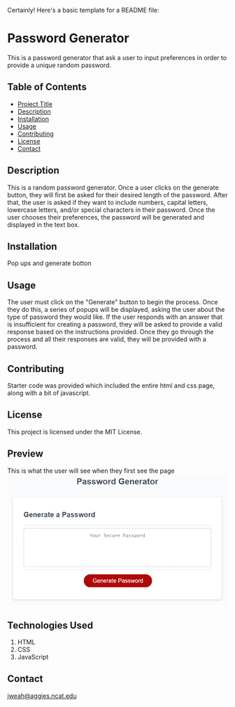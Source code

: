 Certainly! Here's a basic template for a README file:

# Password Generator

This is a password generator that ask a user to input preferences in order to provide a unique random password.

## Table of Contents

- [Project Title](#project-title)
- [Description](#description)
- [Installation](#installation)
- [Usage](#usage)
- [Contributing](#contributing)
- [License](#license)
- [Contact](#contact)

## Description

This is a random password generator. Once a user clicks on the generate button, they will first be asked for their desired length of the password. After that, the user is asked if they want to include numbers, capital letters, lowercase letters, and/or special characters in their password. Once the user chooses their preferences, the password will be generated and displayed in the text box.

## Installation

Pop ups and generate botton

## Usage

The user must click on the "Generate" button to begin the process. Once they do this, a series of popups will be displayed, asking the user about the type of password they would like. If the user responds with an answer that is insufficient for creating a password, they will be asked to provide a valid response based on the instructions provided. Once they go through the process and all their responses are valid, they will be provided with a password.

## Contributing

Starter code was provided which included the entire html and css page, along with a bit of javascript.

## License

This project is licensed under the MIT License.

## Preview

This is what the user will see when they first see the page
![The Password Generator application displays a red button to "Generate Password".](./Assets/03-javascript-homework-demo.png)

## Technologies Used

1. HTML
2. CSS
3. JavaScript

## Contact

jweah@aggies.ncat.edu
